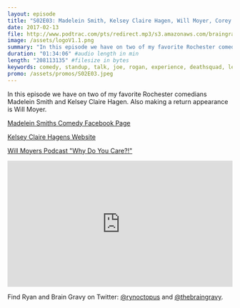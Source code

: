 ```yaml
---
layout: episode
title: "S02E03: Madelein Smith, Kelsey Claire Hagen, Will Moyer, Corey Coleman"
date: 2017-02-13
file: http://www.podtrac.com/pts/redirect.mp3/s3.amazonaws.com/braingravy.org/S02E03.mp3
image: /assets/logoV1.1.png
summary: "In this episode we have on two of my favorite Rochester comedians Madelein Smith and Kelsey Claire Hagen. Also making a return appearance is Will Moyer."
duration: "01:34:06" #audio length in min
length: "208113135" #filesize in bytes
keywords: comedy, standup, talk, joe, rogan, experience, deathsquad, legion, of, skanks, science, media, news, video, games, nerd, comics, nerdist, pop, culter, technology, politics, npr
promo: /assets/promos/S02E03.jpeg
---
```

In this episode we have on two of my favorite Rochester comedians Madelein Smith and Kelsey Claire Hagen. Also making a return appearance is Will Moyer. 

[Madelein Smiths Comedy Facebook Page](https://www.facebook.com/MadeleinSmithComedy/)

[Kelsey Claire Hagens Website](https://www.kelseyclairehagen.com/)

[Will Moyers Podcast "Why Do You Care?!"](http://whydoyoucare.fm/)


<style>.embed-container { position: relative; padding-bottom: 56.25%; height: 0; overflow: hidden; max-width: 100%; } .embed-container iframe, .embed-container object, .embed-container embed { position: absolute; top: 0; left: 0; width: 100%; height: 100%; }</style><p class='embed-container'><iframe src='https://www.youtube.com/embed//mQhznFg-5lQ' frameborder='0' allowfullscreen></iframe></p> 

<!-- <p><iframe src="https://publisher.podtrac.com/player/ODM3NTc1/MjI1" width="100%" height="100" scrolling="no" frameborder="no"></iframe></p> -->

Find Ryan and Brain Gravy on Twitter: [@rynoctopus](https://twitter.com/rynoctopus) and [@thebraingravy](https://twitter.com/thebraingravy).

